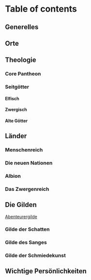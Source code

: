 # Table of contents

## Generelles

## Orte

## Theologie

### Core Pantheon

### Seitgötter

#### Elfisch

#### Zwergisch

#### Alte Götter

## Länder

### Menschenreich

### Die neuen Nationen

### Albion

### Das Zwergenreich

## Die Gilden

[Abenteurergilde](Guilds/Abenteurergilde.md)

### Gilde der Schatten

### Gilde des Sanges

### Gilde der Schmiedekunst

## Wichtige Persönlichkeiten
